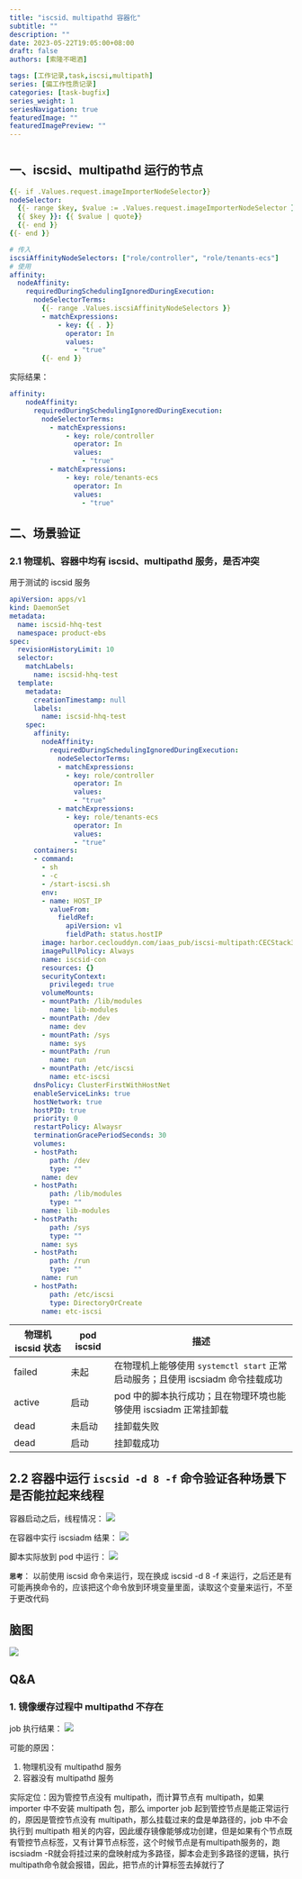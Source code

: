 ```yaml
---
title: "iscsid、multipathd 容器化"
subtitle: ""
description: ""
date: 2023-05-22T19:05:00+08:00
draft: false
authors: [索隆不喝酒]

tags: [工作记录,task,iscsi,multipath]
series: [偏工作性质记录]
categories: [task-bugfix]
series_weight: 1
seriesNavigation: true
featuredImage: ""
featuredImagePreview: ""
---
```

<!--more-->
#

## 一、iscsid、multipathd 运行的节点

```yaml
{{- if .Values.request.imageImporterNodeSelector}}
nodeSelector:
  {{- range $key, $value := .Values.request.imageImporterNodeSelector }}
  {{ $key }}: {{ $value | quote}}
  {{- end }}
{{- end }}
```

```yaml
# 传入
iscsiAffinityNodeSelectors: ["role/controller", "role/tenants-ecs"]
# 使用
affinity:
  nodeAffinity:
    requiredDuringSchedulingIgnoredDuringExecution:
      nodeSelectorTerms:
        {{- range .Values.iscsiAffinityNodeSelectors }}
        - matchExpressions:
            - key: {{ . }}
              operator: In
              values:
                - "true"
        {{- end }}
```

实际结果：
```yaml
affinity:
	nodeAffinity:
	  requiredDuringSchedulingIgnoredDuringExecution:
	    nodeSelectorTerms:
	      - matchExpressions:
	          - key: role/controller
	            operator: In
	            values:
	              - "true"
	      - matchExpressions:
	          - key: role/tenants-ecs
	            operator: In
	            values:
	              - "true"
```

## 二、场景验证
### 2.1 物理机、容器中均有 iscsid、multipathd 服务，是否冲突

用于测试的 iscsid 服务
```yaml
apiVersion: apps/v1
kind: DaemonSet
metadata:
  name: iscsid-hhq-test
  namespace: product-ebs
spec:
  revisionHistoryLimit: 10
  selector:
    matchLabels:
      name: iscsid-hhq-test
  template:
    metadata:
      creationTimestamp: null
      labels:
        name: iscsid-hhq-test
    spec:
      affinity:
        nodeAffinity:
          requiredDuringSchedulingIgnoredDuringExecution:
            nodeSelectorTerms:
            - matchExpressions:
              - key: role/controller
                operator: In
                values:
                - "true"
            - matchExpressions:
              - key: role/tenants-ecs
                operator: In
                values:
                - "true"
      containers:
      - command:
        - sh
        - -c
        - /start-iscsi.sh
        env:
        - name: HOST_IP
          valueFrom:
            fieldRef:
              apiVersion: v1
              fieldPath: status.hostIP
        image: harbor.ceclouddyn.com/iaas_pub/iscsi-multipath:CECStack3.1.0-beta1
        imagePullPolicy: Always
        name: iscsid-con
        resources: {}
        securityContext:
          privileged: true
        volumeMounts:
        - mountPath: /lib/modules
          name: lib-modules
        - mountPath: /dev
          name: dev
        - mountPath: /sys
          name: sys
        - mountPath: /run
          name: run
        - mountPath: /etc/iscsi
          name: etc-iscsi
      dnsPolicy: ClusterFirstWithHostNet
      enableServiceLinks: true
      hostNetwork: true
      hostPID: true
      priority: 0
      restartPolicy: Alwaysr
      terminationGracePeriodSeconds: 30
      volumes:
      - hostPath:
          path: /dev
          type: ""
        name: dev
      - hostPath:
          path: /lib/modules
          type: ""
        name: lib-modules
      - hostPath:
          path: /sys
          type: ""
        name: sys
      - hostPath:
          path: /run
          type: ""
        name: run
      - hostPath:
          path: /etc/iscsi
          type: DirectoryOrCreate
        name: etc-iscsi
```


|物理机 iscsid 状态|pod iscsid|描述|
|-|-|-|
|failed|未起|在物理机上能够使用 `systemctl start` 正常启动服务；且使用 iscsiadm 命令挂载成功|
|active|启动|pod 中的脚本执行成功；且在物理环境也能够使用 iscsiadm 正常挂卸载|
|dead|未启动|挂卸载失败|
|dead|启动|挂卸载成功|


## 2.2 容器中运行 `iscsid -d 8 -f` 命令验证各种场景下是否能拉起来线程

容器启动之后，线程情况：
![](images/posts/Pasted%20image%2020230522192131.png)

在容器中实行 iscsiadm 结果：
![](images/posts/Pasted%20image%2020230522192205.png)

脚本实际放到 pod 中运行：
![](images/posts/Pasted%20image%2020230522192323.png)

**`思考`**：
以前使用 iscsid 命令来运行，现在换成 iscsid -d 8 -f 来运行，之后还是有可能再换命令的，应该把这个命令放到环境变量里面，读取这个变量来运行，不至于更改代码

## 脑图

![](images/posts/Pasted%20image%2020230522193212.png)

## Q&A
### 1. 镜像缓存过程中 multipathd 不存在

job 执行结果：
![](images/posts/Pasted%20image%2020230522192546.png)

可能的原因：
1. 物理机没有 multipathd 服务
2. 容器没有 multipathd 服务

实际定位：因为管控节点没有 multipath，而计算节点有 multipath，如果 importer 中不安装 multipath 包，那么 importer job 起到管控节点是能正常运行的，原因是管控节点没有 multipath，那么挂载过来的盘是单路径的，job 中不会执行到 multipath 相关的内容，因此缓存镜像能够成功创建，但是如果有个节点既有管控节点标签，又有计算节点标签，这个时候节点是有multipath服务的，跑iscsiadm -R就会将挂过来的盘映射成为多路径，脚本会走到多路径的逻辑，执行multipath命令就会报错，因此，把节点的计算标签去掉就行了